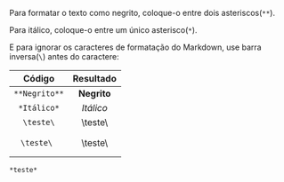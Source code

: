 Para formatar o texto como negrito, coloque-o entre dois asteriscos(`**`).

Para itálico, coloque-o entre um único asterisco(`*`).

E para ignorar os caracteres de formatação do Markdown, use barra inversa(`\`) antes do caractere:





| Código | Resultado |
| :---: | :---: |
| `**Negrito**` | **Negrito** |
| `*Itálico*` | *Itálico* |
| `\teste\` | \teste\ |
| <pre><code>\teste\ </code></pre> | \teste\ |




<pre><code class=teste>*teste*</code></pre>